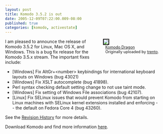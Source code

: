 ```yaml
---
layout: post
title: Komodo 3.5.2 is out
date: 2005-12-09T07:22:00.009-08:00
published: true
categories: [komodo, activestate]
---
```


<div style="float: right; margin-left: 10px; margin-bottom: 10px;"> <a href="http://www.flickr.com/photos/trento/66725521/" title="photo sharing"><img src="//static.flickr.com/28/66725521_cf17207995_m.jpg" style="border: 2px solid rgb(0, 0, 0);" /></a> <br /> <span style="font-size: 0.9em; margin-top: 0px;">&nbsp; <a href="http://www.flickr.com/photos/trento/66725521/">Komodo Dragon</a>&nbsp; <br />&nbsp; Originally uploaded by <a href="http://www.flickr.com/people/trento/">trento</a>. </span></div>

<p>I am pleased to announce the release of Komodo 3.5.2 for Linux, Mac OS X, and Windows. This is a bug fix release for the Komodo 3.5.x stream. The important fixes include:

</p>

<ul>
<li>[Windows] Fix AltGr+&lt;number&gt; keybindings for international keyboard layouts on Windows (bug 43021)</li>
<li>[Windows] Fix XSLT autocomplete (bug 41898).</li>
<li>Perl syntax checking default setting change to not use taint mode.</li>
<li>[Windows] Fix setting of Windows File associations (bug 42107).</li>
<li>[Linux] Fix SELinux issues that would prevent Komodo from starting on Linux machines with SELinux kernel extensions installed and enforcing -- the default on Fedora Core 4 (bug 43260).</li>
</ul>

<p>See the <a href="http://aspn.activestate.com/ASPN/docs/Komodo/3.5/revisions.html#ko352">Revision History</a> for more details.</p> 

<p>Download Komodo and find more information <a href="http://www.activestate.com/Products/Komodo/">here</a>.</p>
